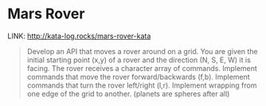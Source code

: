 # Mars Rover

LINK: http://kata-log.rocks/mars-rover-kata

> Develop an API that moves a rover around on a grid.
> You are given the initial starting point (x,y) of a rover and the direction (N, S, E, W) it is facing.
> The rover receives a character array of commands.
> Implement commands that move the rover forward/backwards (f,b).
> Implement commands that turn the rover left/right (l,r).
> Implement wrapping from one edge of the grid to another. (planets are spheres after all)
